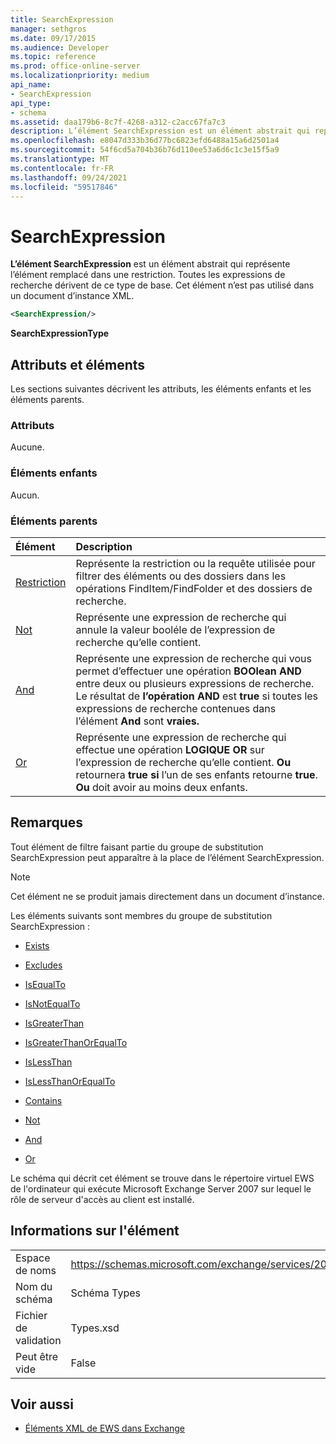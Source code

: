 ```yaml
---
title: SearchExpression
manager: sethgros
ms.date: 09/17/2015
ms.audience: Developer
ms.topic: reference
ms.prod: office-online-server
ms.localizationpriority: medium
api_name:
- SearchExpression
api_type:
- schema
ms.assetid: daa179b6-8c7f-4268-a312-c2acc67fa7c3
description: L’élément SearchExpression est un élément abstrait qui représente l’élément remplacé dans une restriction. Toutes les expressions de recherche dérivent de ce type de base. Cet élément n’est pas utilisé dans un document d’instance XML.
ms.openlocfilehash: e8047d333b36d77bc6823efd6488a15a6d2501a4
ms.sourcegitcommit: 54f6cd5a704b36b76d110ee53a6d6c1c3e15f5a9
ms.translationtype: MT
ms.contentlocale: fr-FR
ms.lasthandoff: 09/24/2021
ms.locfileid: "59517846"
---
```

# <a name="searchexpression"></a>SearchExpression

**L’élément SearchExpression** est un élément abstrait qui représente l’élément remplacé dans une restriction. Toutes les expressions de recherche dérivent de ce type de base. Cet élément n’est pas utilisé dans un document d’instance XML. 
  
```xml
<SearchExpression/>
```

 **SearchExpressionType**
## <a name="attributes-and-elements"></a>Attributs et éléments

Les sections suivantes décrivent les attributs, les éléments enfants et les éléments parents.
  
### <a name="attributes"></a>Attributs

Aucune.
  
### <a name="child-elements"></a>Éléments enfants

Aucun.
  
### <a name="parent-elements"></a>Éléments parents

|**Élément**|**Description**|
|:-----|:-----|
|[Restriction](restriction.md) <br/> |Représente la restriction ou la requête utilisée pour filtrer des éléments ou des dossiers dans les opérations FindItem/FindFolder et des dossiers de recherche.  <br/> |
|[Not](not.md) <br/> |Représente une expression de recherche qui annule la valeur booléle de l’expression de recherche qu’elle contient.  <br/> |
|[And](and.md) <br/> |Représente une expression de recherche qui vous permet d’effectuer une opération **BOOlean AND** entre deux ou plusieurs expressions de recherche. Le résultat de **l’opération AND** est **true** si toutes les expressions de recherche contenues dans l’élément **And** sont **vraies.**  <br/> |
|[Or](or.md) <br/> |Représente une expression de recherche qui effectue une opération **LOGIQUE OR** sur l’expression de recherche qu’elle contient. **Ou** retournera **true si** l’un de ses enfants retourne **true**. **Ou** doit avoir au moins deux enfants.  <br/> |
   
## <a name="remarks"></a>Remarques

Tout élément de filtre faisant partie du groupe de substitution SearchExpression peut apparaître à la place de l’élément SearchExpression.
  
> [!NOTE]
> Cet élément ne se produit jamais directement dans un document d’instance. 
  
Les éléments suivants sont membres du groupe de substitution SearchExpression :
  
- [Exists](exists.md)
    
- [Excludes](excludes.md)
    
- [IsEqualTo](isequalto.md)
    
- [IsNotEqualTo](isnotequalto.md)
    
- [IsGreaterThan](isgreaterthan.md)
    
- [IsGreaterThanOrEqualTo](isgreaterthanorequalto.md)
    
- [IsLessThan](islessthan.md)
    
- [IsLessThanOrEqualTo](islessthanorequalto.md)
    
- [Contains](contains.md)
    
- [Not](not.md)
    
- [And](and.md)
    
- [Or](or.md)
    
Le schéma qui décrit cet élément se trouve dans le répertoire virtuel EWS de l'ordinateur qui exécute Microsoft Exchange Server 2007 sur lequel le rôle de serveur d'accès au client est installé.
  
## <a name="element-information"></a>Informations sur l'élément

|||
|:-----|:-----|
|Espace de noms  <br/> |https://schemas.microsoft.com/exchange/services/2006/types  <br/> |
|Nom du schéma  <br/> |Schéma Types  <br/> |
|Fichier de validation  <br/> |Types.xsd  <br/> |
|Peut être vide  <br/> |False  <br/> |
   
## <a name="see-also"></a>Voir aussi



- [Éléments XML de EWS dans Exchange](ews-xml-elements-in-exchange.md)

